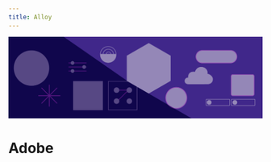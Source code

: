 ```yaml
---
title: Alloy
---
```


<Hero slots="image, heading, text" background="rgb(64, 34, 138)"/>

![Hero image](../hero-illustration.png)

# Adobe 


